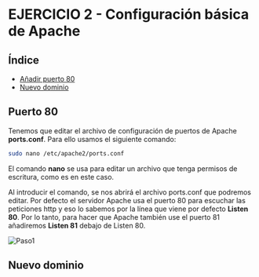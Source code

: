 # EJERCICIO 2 - Configuración básica de Apache

## Índice
- [Añadir puerto 80](#puerto-80)
- [Nuevo dominio](#nuevo-dominio)



## Puerto 80
Tenemos que editar el archivo de configuración de puertos de Apache **ports.conf**. Para ello usamos el siguiente comando:
```bash
sudo nano /etc/apache2/ports.conf
```
El comando **nano** se usa para editar un archivo que tenga permisos de escritura, como es en este caso. 

Al introducir el comando, se nos abrirá el archivo ports.conf que podremos editar. Por defecto el servidor Apache usa el puerto 80 para escuchar las peticiones http y eso lo sabemos por la línea que viene por defecto **Listen 80**. 
Por lo tanto, para hacer que Apache también use el puerto 81 añadiremos **Listen 81** debajo de Listen 80. 

![Paso1](/recursos/tema1/ejercicio2/puerto80.png)



## Nuevo dominio














